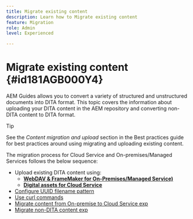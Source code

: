 ```yaml
---
title: Migrate existing content
description: Learn how to Migrate existing content
feature: Migration
role: Admin
level: Experienced

---
```

# Migrate existing content {#id181AGB000Y4}

AEM Guides allows you to convert a variety of structured and unstructured documents into DITA format. This topic covers the information about uploading your DITA content in the AEM repository and converting non-DITA content to DITA format.

>[!TIP]
>
> See the *Content migration and upload* section in the Best practices guide for best practices around using migrating and uploading existing content.

The migration process for Cloud Service and On-premises/Managed Services follows the below sequence:

- Upload existing DITA content using:
    - **[WebDAV & FrameMaker for On-Premises/Managed Service)](migrate-content-upload-existing-dita-content-exp.md)** 
    - **[Digital assets for Cloud Service](https://experienceleague.adobe.com/en/docs/experience-manager-cloud-service/content/assets/manage/add-assets)**
- [Configure UUID filename pattern](./cs-install-guide/migrate-content-configure-uuid-filename-pattern-exp.md)
- [Use curl commands](./cs-install-guide/migrate-content-use-curl-command-exp.md)     
- [Migrate content from On-premise to Cloud Service exp](./cs-install-guide/migrate-on-premise-content-cloud-exp.md)
- [Migrate non-DITA content exp](./cs-install-guide/migrate-content-non-dita-exp.md)
